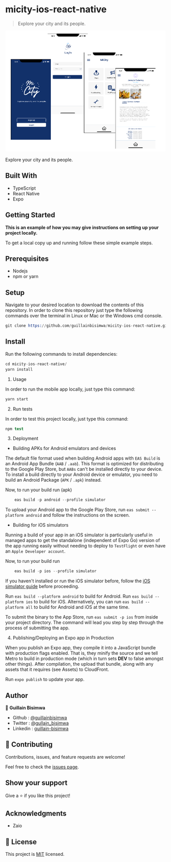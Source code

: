 # micity-ios-react-native

> Explore your city and its people.

![screenshot](./app_screenshot.png)

Explore your city and its people.

## Built With

- TypeScript
- React Native
- Expo

## Getting Started

**This is an example of how you may give instructions on setting up your project locally.**

To get a local copy up and running follow these simple example steps.

## Prerequisites

- Nodejs
- npm or yarn

## Setup

Navigate to your desired location to download the contents of this repository.
In order to clone this repository just type the following commands over the terminal in Linux or Mac or the Windows cmd console.

```s
git clone https://github.com/guillainbisimwa/micity-ios-react-native.git

```

## Install

Run the following commands to install dependencies:


```s
cd micity-ios-react-native/
yarn install

```

1. Usage

In order to run the mobile app locally, just type this command:

```s
yarn start

```

2. Run tests

In order to test this project locally, just type this command:

```s
npm test

```

3. Deployment

- Building APKs for Android emulators and devices

The default file format used when building Android apps with `EAS Build` is an Android App Bundle (`AAB` / `.aab`). This format is optimized for distributing to the Google Play Store, but `AABs` can't be installed directly to your device. To install a build directly to your Android device or emulator, you need to build an Android Package (`APK` / `.apk`) instead.

Now, to run your build run (apk)

```s
    eas build -p android --profile simulator
```

To upload your Android app to the Google Play Store, run `eas submit --platform android` and follow the instructions on the screen.

- Building for iOS simulators

Running a build of your app in an iOS simulator is particularly useful in managed apps to get the standalone (independent of Expo Go) version of the app running easily without needing to deploy to `TestFlight` or even have an `Apple Developer account`.

Now, to run your build run

```s
    eas build -p ios --profile simulator
```

If you haven't installed or run the iOS simulator before, follow the [iOS simulator guide](https://docs.expo.dev/workflow/ios-simulator/) before proceeding.

Run `eas build --platform android` to build for Android.
Run `eas build --platform ios` to build for iOS.
Alternatively, you can run `eas build --platform all` to build for Android and iOS at the same time.

To submit the binary to the App Store, run `eas submit -p ios` from inside your project directory. The command will lead you step by step through the process of submitting the app.

4. Publishing/Deploying an Expo app in Production

When you publish an Expo app, they compile it into a JavaScript bundle with production flags enabled. That is, they minify the source and we tell Metro to build in production mode (which in turn sets __DEV__ to false amongst other things). After compilation, the upload that bundle, along with any assets that it requires (see Assets) to CloudFront.

Run `expo publish` to update your app.

## Author

👤 **Guillain Bisimwa**

- Github : [@guillainbisimwa](https://github.com/guillainbisimwa)
- Twitter : [@gullain_bisimwa](https://twitter.com/gullain_bisimwa)
- Linkedin : [guillain-bisimwa](https://www.linkedin.com/in/guillain-bisimwa-8a8b7a7b/)

## 🤝 Contributing

Contributions, issues, and feature requests are welcome!

Feel free to check the [issues page](https://github.com/guillainbisimwa/MiCity/issues/).

## Show your support

Give a ⭐️ if you like this project!

## Acknowledgments

- Zaio

## 📝 License

This project is [MIT](./MIT.md) licensed.
